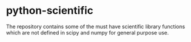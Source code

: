 # python-scientific
The repository contains some of the must have scientific library functions which are not defined in scipy and numpy for general purpose use.
